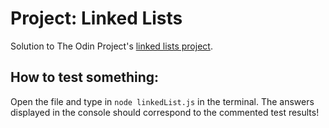 # Project: Linked Lists
Solution to The Odin Project's [linked lists project](https://www.theodinproject.com/lessons/javascript-linked-lists).
## How to test something:
Open the file and type in `node linkedList.js` in the terminal. The answers displayed in the console should correspond to the commented test results!
